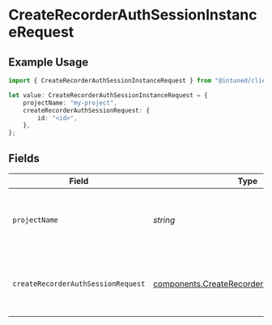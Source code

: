 # CreateRecorderAuthSessionInstanceRequest

## Example Usage

```typescript
import { CreateRecorderAuthSessionInstanceRequest } from "@intuned/client/models/operations";

let value: CreateRecorderAuthSessionInstanceRequest = {
    projectName: "my-project",
    createRecorderAuthSessionRequest: {
        id: "<id>",
    },
};
```

## Fields

| Field                                                                                                      | Type                                                                                                       | Required                                                                                                   | Description                                                                                                | Example                                                                                                    |
| ---------------------------------------------------------------------------------------------------------- | ---------------------------------------------------------------------------------------------------------- | ---------------------------------------------------------------------------------------------------------- | ---------------------------------------------------------------------------------------------------------- | ---------------------------------------------------------------------------------------------------------- |
| `projectName`                                                                                              | *string*                                                                                                   | :heavy_check_mark:                                                                                         | Your project name. It is the name you provide when creating a project.                                     | my-project                                                                                                 |
| `createRecorderAuthSessionRequest`                                                                         | [components.CreateRecorderAuthSessionRequest](../../models/components/createrecorderauthsessionrequest.md) | :heavy_check_mark:                                                                                         | create recorder authentication session instance request                                                    |                                                                                                            |